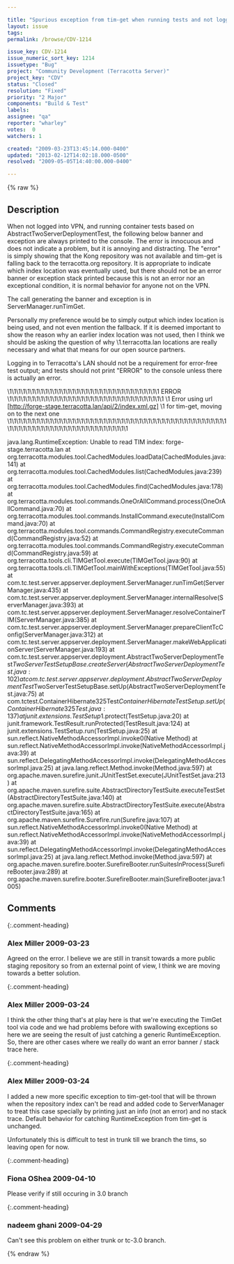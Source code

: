 ```yaml
---

title: "Spurious exception from tim-get when running tests and not logged on to VPN"
layout: issue
tags: 
permalink: /browse/CDV-1214

issue_key: CDV-1214
issue_numeric_sort_key: 1214
issuetype: "Bug"
project: "Community Development (Terracotta Server)"
project_key: "CDV"
status: "Closed"
resolution: "Fixed"
priority: "2 Major"
components: "Build & Test"
labels: 
assignee: "qa"
reporter: "wharley"
votes:  0
watchers: 1

created: "2009-03-23T13:45:14.000-0400"
updated: "2013-02-12T14:02:18.000-0500"
resolved: "2009-05-05T14:40:00.000-0400"

---
```




{% raw %}



## Description

<div markdown="1" class="description">

When not logged into VPN, and running container tests based on AbstractTwoServerDeploymentTest, the following below banner and exception are always printed to the console.  The error is innocuous and does not indicate a problem, but it is annoying and distracting.  The "error" is simply showing that the Kong repository was not available and tim-get is falling back to the terracotta.org repository.  It is appropriate to indicate which index location was eventually used, but there should not be an error banner or exception stack printed because this is not an error nor an exceptional condition, it is normal behavior for anyone not on the VPN.

The call generating the banner and exception is in ServerManager.runTimGet.

Personally my preference would be to simply output which index location is being used, and not even mention the fallback.  If it is deemed important to show the reason why an earlier index location was not used, then I think we should be asking the question of why \1.terracotta.lan locations are really necessary and what that means for our open source partners.  

Logging in to Terracotta's LAN should not be a requirement for error-free test output; and tests should not print "ERROR" to the console unless there is actually an error.


\1\1\1\1\1\1\1\1\1\1\1\1\1\1\1\1\1\1\1\1\1\1\1\1\1\1\1\1\1\1\1\1\1\1 ERROR \1\1\1\1\1\1\1\1\1\1\1\1\1\1\1\1\1\1\1\1\1\1\1\1\1\1\1\1\1\1\1\1\1\1\1
\1 Error using url [http://forge-stage.terracotta.lan/api/2/index.xml.gz]
\1 for tim-get, moving on to the next one
\1\1\1\1\1\1\1\1\1\1\1\1\1\1\1\1\1\1\1\1\1\1\1\1\1\1\1\1\1\1\1\1\1\1\1\1\1\1\1\1\1\1\1\1\1\1\1\1\1\1\1\1\1\1\1\1\1\1\1\1\1\1\1\1\1\1\1\1\1\1\1\1\1\1\1\1

java.lang.RuntimeException: Unable to read TIM index: forge-stage.terracotta.lan
	at org.terracotta.modules.tool.CachedModules.loadData(CachedModules.java:141)
	at org.terracotta.modules.tool.CachedModules.list(CachedModules.java:239)
	at org.terracotta.modules.tool.CachedModules.find(CachedModules.java:178)
	at org.terracotta.modules.tool.commands.OneOrAllCommand.process(OneOrAllCommand.java:70)
	at org.terracotta.modules.tool.commands.InstallCommand.execute(InstallCommand.java:70)
	at org.terracotta.modules.tool.commands.CommandRegistry.executeCommand(CommandRegistry.java:52)
	at org.terracotta.modules.tool.commands.CommandRegistry.executeCommand(CommandRegistry.java:59)
	at org.terracotta.tools.cli.TIMGetTool.execute(TIMGetTool.java:90)
	at org.terracotta.tools.cli.TIMGetTool.mainWithExceptions(TIMGetTool.java:55)
	at com.tc.test.server.appserver.deployment.ServerManager.runTimGet(ServerManager.java:435)
	at com.tc.test.server.appserver.deployment.ServerManager.internalResolve(ServerManager.java:393)
	at com.tc.test.server.appserver.deployment.ServerManager.resolveContainerTIM(ServerManager.java:385)
	at com.tc.test.server.appserver.deployment.ServerManager.prepareClientTcConfig(ServerManager.java:312)
	at com.tc.test.server.appserver.deployment.ServerManager.makeWebApplicationServer(ServerManager.java:193)
	at com.tc.test.server.appserver.deployment.AbstractTwoServerDeploymentTest$TwoServerTestSetupBase.createServer(AbstractTwoServerDeploymentTest.java:102)
	at com.tc.test.server.appserver.deployment.AbstractTwoServerDeploymentTest$TwoServerTestSetupBase.setUp(AbstractTwoServerDeploymentTest.java:75)
	at com.tctest.ContainerHibernate325Test$ContainerHibernateTestSetup.setUp(ContainerHibernate325Test.java:137)
	at junit.extensions.TestSetup$1.protect(TestSetup.java:20)
	at junit.framework.TestResult.runProtected(TestResult.java:124)
	at junit.extensions.TestSetup.run(TestSetup.java:25)
	at sun.reflect.NativeMethodAccessorImpl.invoke0(Native Method)
	at sun.reflect.NativeMethodAccessorImpl.invoke(NativeMethodAccessorImpl.java:39)
	at sun.reflect.DelegatingMethodAccessorImpl.invoke(DelegatingMethodAccessorImpl.java:25)
	at java.lang.reflect.Method.invoke(Method.java:597)
	at org.apache.maven.surefire.junit.JUnitTestSet.execute(JUnitTestSet.java:213)
	at org.apache.maven.surefire.suite.AbstractDirectoryTestSuite.executeTestSet(AbstractDirectoryTestSuite.java:140)
	at org.apache.maven.surefire.suite.AbstractDirectoryTestSuite.execute(AbstractDirectoryTestSuite.java:165)
	at org.apache.maven.surefire.Surefire.run(Surefire.java:107)
	at sun.reflect.NativeMethodAccessorImpl.invoke0(Native Method)
	at sun.reflect.NativeMethodAccessorImpl.invoke(NativeMethodAccessorImpl.java:39)
	at sun.reflect.DelegatingMethodAccessorImpl.invoke(DelegatingMethodAccessorImpl.java:25)
	at java.lang.reflect.Method.invoke(Method.java:597)
	at org.apache.maven.surefire.booter.SurefireBooter.runSuitesInProcess(SurefireBooter.java:289)
	at org.apache.maven.surefire.booter.SurefireBooter.main(SurefireBooter.java:1005)


</div>

## Comments


{:.comment-heading}
### **Alex Miller** <span class="date">2009-03-23</span>

<div markdown="1" class="comment">

Agreed on the error.  I believe we are still in transit towards a more public staging repository so from an external point of view, I think we are moving towards a better solution.

</div>


{:.comment-heading}
### **Alex Miller** <span class="date">2009-03-24</span>

<div markdown="1" class="comment">

I think the other thing that's at play here is that we're executing the TimGet tool via code and we had problems before with swallowing exceptions so here we are seeing the result of just catching a generic RuntimeException.  So, there are other cases where we really do want an error banner / stack trace here.

</div>


{:.comment-heading}
### **Alex Miller** <span class="date">2009-03-24</span>

<div markdown="1" class="comment">

I added a new more specific exception to tim-get-tool that will be thrown when the repository index can't be read and added code to ServerManager to treat this case specially by printing just an info (not an error) and no stack trace.  Default behavior for catching RuntimeException from tim-get is unchanged.

Unfortunately this is difficult to test in trunk till we branch the tims, so leaving open for now.

</div>


{:.comment-heading}
### **Fiona OShea** <span class="date">2009-04-10</span>

<div markdown="1" class="comment">

Please verify if still occuring in 3.0 branch

</div>


{:.comment-heading}
### **nadeem ghani** <span class="date">2009-04-29</span>

<div markdown="1" class="comment">

Can't see this problem on either trunk or tc-3.0 branch.

</div>



{% endraw %}
